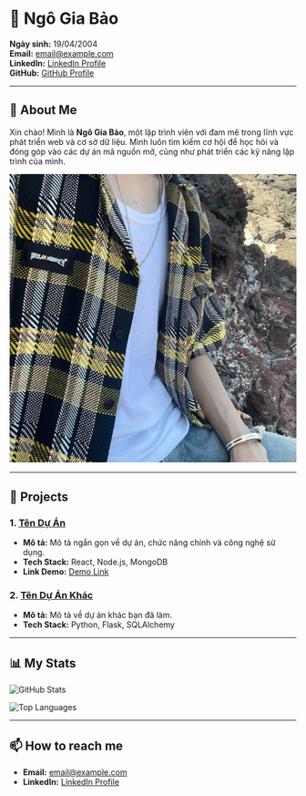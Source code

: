 # 🌱 Ngô Gia Bảo

**Ngày sinh:** 19/04/2004  
**Email:** [email@example.com](mailto:email@example.com)  
**LinkedIn:** [LinkedIn Profile](https://linkedin.com/in/username)  
**GitHub:** [GitHub Profile](https://github.com/username)

---

## 🚀 About Me

Xin chào! Mình là **Ngô Gia Bảo**, một lập trình viên với đam mê trong lĩnh vực phát triển web và cơ sở dữ liệu. Mình luôn tìm kiếm cơ hội để học hỏi và đóng góp vào các dự án mã nguồn mở, cũng như phát triển các kỹ năng lập trình của mình.

![Ngô Gia Bảo](https://github.com/CoTroLy/Bao_T4Ca2/blob/main/avt_git.png)


---

## 🌟 Projects

### 1. [Tên Dự Án](https://github.com/username/project)
- **Mô tả:** Mô tả ngắn gọn về dự án, chức năng chính và công nghệ sử dụng.
- **Tech Stack:** React, Node.js, MongoDB
- **Link Demo:** [Demo Link](https://demo-link.com)

### 2. [Tên Dự Án Khác](https://github.com/username/project2)
- **Mô tả:** Mô tả về dự án khác bạn đã làm.
- **Tech Stack:** Python, Flask, SQLAlchemy

---

## 📊 My Stats

![GitHub Stats](https://github-readme-stats.vercel.app/api?username=username&show_icons=true&theme=radical)

![Top Languages](https://github-readme-stats.vercel.app/api/top-langs/?username=username&layout=compact&theme=radical)

---

## 📫 How to reach me

- **Email:** [email@example.com](mailto:email@example.com)
- **LinkedIn:** [LinkedIn Profile](https://linkedin.com/in/username)
